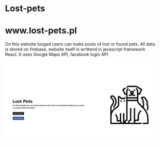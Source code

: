 <h1>Lost-pets</h1>
<h1>www.lost-pets.pl</h1>
On this website looged users can make posts of lost or found pets. All data is stored on firebase, website itself is writtend in javascript framework React. It uses Google Maps API, facebook login API.
<img src="lost-pets screen1.jpg">




